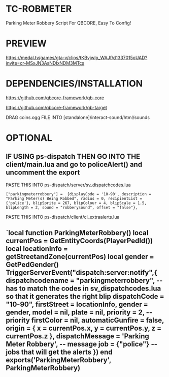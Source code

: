 # TC-ROBMETER
Parking Meter Robbery Script For QBCORE, Easy To Config! 

# PREVIEW
https://medal.tv/games/gta-v/clips/tKBvjwlp_WAJf/d1337015oUAD?invite=cr-MSxJN3AsNDIxNDM3MTcs

# DEPENDENCIES/INSTALLATION
https://github.com/qbcore-framework/qb-core

https://github.com/qbcore-framework/qb-target

DRAG coins.ogg FILE INTO [standalone]/interact-sound/html/sounds

# OPTIONAL
IF USING ps-dispatch THEN GO INTO THE client/main.lua and go to policeAlert() and uncomment the export
----------------------------------------------------------------------------------
PASTE THIS INTO ps-dispatch/server/sv_dispatchcodes.lua

`["parkingmeterrobbery"] =  {displayCode = '10-90', description = "Parking Meter(s) Being Robbed", radius = 0, recipientList = {'police'}, blipSprite = 267, blipColour = 4, blipScale = 1.5, blipLength = 2, sound = "robberysound", offset = "false"},`


PASTE THIS INTO ps-dispatch/client/cl_extraalerts.lua

`local function ParkingMeterRobbery()
    local currentPos = GetEntityCoords(PlayerPedId())
    local locationInfo = getStreetandZone(currentPos)
    local gender = GetPedGender()
    TriggerServerEvent("dispatch:server:notify",{
        dispatchcodename = "parkingmeterrobbery", -- has to match the codes in sv_dispatchcodes.lua so that it generates the right blip
        dispatchCode = "10-90",
        firstStreet = locationInfo,
        gender = gender,
        model = nil,
        plate = nil,
        priority = 2, -- priority
        firstColor = nil,
        automaticGunfire = false,
        origin = {
            x = currentPos.x,
            y = currentPos.y,
            z = currentPos.z
        },
        dispatchMessage = 'Parking Meter Robbery', -- message
        job = {"police"} -- jobs that will get the alerts
    })
end exports('ParkingMeterRobbery', ParkingMeterRobbery)
-----------------------------------------------------------------------------------
